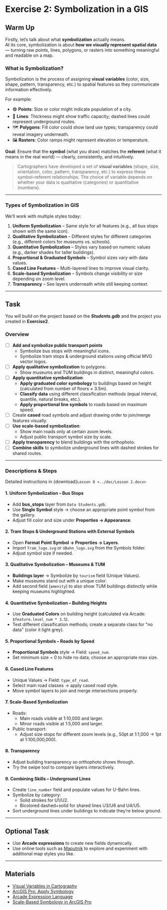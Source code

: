 # Exercise 2: Symbolization in a GIS

## Warm Up
Firstly, let’s talk about what **symbolization** actually means.  
At its core, symbolization is about **how we visually represent spatial data** — turning raw points, lines, polygons, or rasters into something meaningful and readable on a map.

### What is Symbolization?
Symbolization is the process of assigning **visual variables** (color, size, shape, pattern, transparency, etc.) to spatial features so they communicate information effectively.

For example:
- 🟢 **Points**: Size or color might indicate population of a city.
- 📏 **Lines**: Thickness might show traffic capacity; dashed lines could represent underground routes.
- 🗺️ **Polygons**: Fill color could show land use types; transparency could reveal imagery underneath.
- 🖼 **Rasters**: Color ramps might represent elevation or temperature.

**Goal**: Ensure that the **symbol** (what you draw) matches the **referent** (what it means in the real world) — clearly, consistently, and intuitively.

> Cartographers have developed a set of **visual variables** (shape, size, orientation, color, pattern, transparency, etc.) to express these symbol–referent relationships. The choice of variable depends on whether your data is qualitative (categories) or quantitative (numbers).

---

### Types of Symbolization in GIS
We’ll work with multiple styles today:

1. **Uniform Symbolization** – Same style for all features (e.g., all bus stops shown with the same icon).
2. **Qualitative Symbolization** – Different styles for different categories (e.g., different colors for museums vs. schools).
3. **Quantitative Symbolization** – Styles vary based on numeric values (e.g., darker shades for taller buildings).
4. **Proportional & Graduated Symbols** – Symbol sizes vary with data values.
5. **Cased Line Features** – Multi-layered lines to improve visual clarity.
6. **Scale-based Symbolization** – Symbols change visibility or size depending on zoom level.
7. **Transparency** – See layers underneath while still keeping context.

---

## Task
You will build on the project based on the _**Students.gdb**_ and the project you created in **Exercise2**.

### Overview
- [ ] **Add and symbolize public transport points**  
  - Symbolize bus stops with meaningful icons.
  - Symbolize tram stops & underground stations using official MVG vector logos.
- [ ] **Apply qualitative symbolization** to polygons:  
  - Show museums and TUM buildings in distinct, meaningful colors.
- [ ] **Apply quantitative symbolization**:
    - **Apply graduated color symbology** to buildings based on height (calculated from number of floors × 3.5m).
    - **Classify data** using different classification methods (equal interval, quantile, natural breaks, etc.).
    - **Apply proportional line symbols** to roads based on maximum speed.
- [ ] Create **cased** road symbols and adjust drawing order to join/merge features visually.
- [ ] **Use scale-based symbolization**:  
  - Show main roads only at certain zoom levels.  
  - Adjust public transport symbol size by scale.
- [ ] **Apply transparency** to blend buildings with the orthophoto.
- [ ] **Combine skills** to symbolize underground lines with dashed strokes for shared routes.

---

### Descriptions & Steps
Detailed instructions in {download}`Lesson 0 <../doc/Lesson 2.docx>`

#### 1. Uniform Symbolization – Bus Stops
- Add **bus_stops** layer from `Data Students.gdb`.
- Use **Single Symbol** style → choose an appropriate point symbol from the gallery.
- Adjust fill color and size under **Properties → Appearance**.

#### 2. Tram Stops & Underground Stations with External Symbols
- Open **Format Point Symbol → Properties → Layers**.
- Import `Tram_logo.svg` or `UBahn_logo.svg` from the Symbols folder.
- Adjust symbol size if needed.

#### 3. Qualitative Symbolization – Museums & TUM
- **Buildings layer** → Symbolize by `tourism` field (Unique Values).
- Make museums stand out with a unique color.
- Add second field (`amenity`) to also show TUM buildings distinctly while keeping museums highlighted.

#### 4. Quantitative Symbolization – Building Heights
- Use **Graduated Colors** on building height (calculated via Arcade: `$feature.level_num * 3.5`).
- Test different classification methods; create a separate class for "no data" (color it light grey).

#### 5. Proportional Symbols – Roads by Speed
- **Proportional Symbols** style → Field: `speed_num`.
- Set minimum size = 0 to hide no data; choose an appropriate max size.

#### 6. Cased Line Features
- Unique Values → Field: `type_of_road`.
- Select main road classes → apply cased road style.
- Move symbol layers to join and merge intersections properly.

#### 7. Scale-Based Symbolization
- Roads:  
  - Main roads visible at 1:10,000 and larger.  
  - Minor roads visible at 1:5,000 and larger.
- Public transport:  
  - Adjust size stops for different zoom levels (e.g., 50pt at 1:1,000 → 1pt at 1:100,000,000).

#### 8. Transparency
- Adjust building transparency so orthophoto shows through.
- Try the swipe tool to compare layers interactively.

#### 9. Combining Skills – Underground Lines
- Create `line_number` field and populate values for U-Bahn lines.
- Symbolize by category:
  - Solid strokes for U1/U2.
  - Bicolored dashed+solid for shared lines U3/U6 and U4/U5.
- Sort underground lines under buildings to indicate they’re below ground.

---

## Optional Task
- Use **Arcade expressions** to create new fields dynamically.
- Use online tools such as [Maputnik](https://maputnik.github.io/) to explore and experiment with additional map styles you like.

---

## Materials
- [Visual Variables in Cartography](https://www.axismaps.com/guide/data/visual-variables)
- [ArcGIS Pro: Apply Symbology](https://pro.arcgis.com/en/pro-app/latest/help/mapping/layer-properties/change-symbology.htm)
- [Arcade Expression Language](https://developers.arcgis.com/arcade/)
- [Scale-Based Symbology in ArcGIS Pro](https://pro.arcgis.com/en/pro-app/latest/help/mapping/layer-properties/scale-based-symbol-classes.htm)
